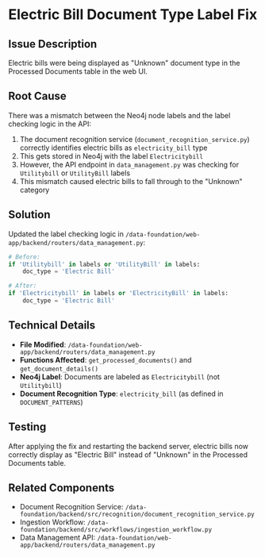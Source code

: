 # Electric Bill Document Type Label Fix

## Issue Description
Electric bills were being displayed as "Unknown" document type in the Processed Documents table in the web UI.

## Root Cause
There was a mismatch between the Neo4j node labels and the label checking logic in the API:

1. The document recognition service (`document_recognition_service.py`) correctly identifies electric bills as `electricity_bill` type
2. This gets stored in Neo4j with the label `Electricitybill`
3. However, the API endpoint in `data_management.py` was checking for `Utilitybill` or `UtilityBill` labels
4. This mismatch caused electric bills to fall through to the "Unknown" category

## Solution
Updated the label checking logic in `/data-foundation/web-app/backend/routers/data_management.py`:

```python
# Before:
if 'Utilitybill' in labels or 'UtilityBill' in labels:
    doc_type = 'Electric Bill'

# After:
if 'Electricitybill' in labels or 'ElectricityBill' in labels:
    doc_type = 'Electric Bill'
```

## Technical Details
- **File Modified**: `/data-foundation/web-app/backend/routers/data_management.py`
- **Functions Affected**: `get_processed_documents()` and `get_document_details()`
- **Neo4j Label**: Documents are labeled as `Electricitybill` (not `Utilitybill`)
- **Document Recognition Type**: `electricity_bill` (as defined in `DOCUMENT_PATTERNS`)

## Testing
After applying the fix and restarting the backend server, electric bills now correctly display as "Electric Bill" instead of "Unknown" in the Processed Documents table.

## Related Components
- Document Recognition Service: `/data-foundation/backend/src/recognition/document_recognition_service.py`
- Ingestion Workflow: `/data-foundation/backend/src/workflows/ingestion_workflow.py`
- Data Management API: `/data-foundation/web-app/backend/routers/data_management.py`